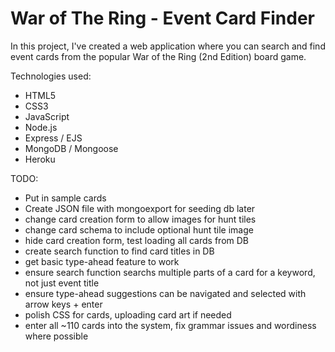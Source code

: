 # War of The Ring - Event Card Finder

In this project, I've created a web application where you can search and find event cards from the popular War of the Ring (2nd Edition) board game.

Technologies used:
* HTML5
* CSS3
* JavaScript
* Node.js
* Express / EJS
* MongoDB / Mongoose
* Heroku

TODO:
* Put in sample cards
* Create JSON file with mongoexport for seeding db later
* change card creation form to allow images for hunt tiles
* change card schema to include optional hunt tile image
* hide card creation form, test loading all cards from DB
* create search function to find card titles in DB
* get basic type-ahead feature to work
* ensure search function searchs multiple parts of a card for a keyword, not just event title
* ensure type-ahead suggestions can be navigated and selected with arrow keys + enter
* polish CSS for cards, uploading card art if needed
* enter all ~110 cards into the system, fix grammar issues and wordiness where possible